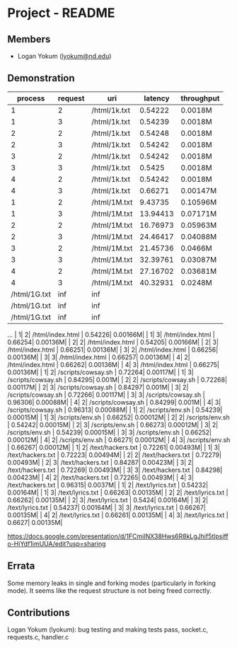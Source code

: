 Project - README
================

Members
-------

- Logan Yokum (lyokum@nd.edu)

Demonstration
-------------
| process| request| uri                  | latency    | throughput    |
|--------|--------|----------------------|------------|---------------|
|       1|       2| /html/1k.txt         |     0.54222|         0.0018M|
|       1|       3| /html/1k.txt         |     0.54239|         0.0018M|
|       2|       2| /html/1k.txt         |     0.54248|         0.0018M|
|       2|       3| /html/1k.txt         |     0.54242|         0.0018M|
|       3|       2| /html/1k.txt         |     0.54242|         0.0018M|
|       3|       3| /html/1k.txt         |      0.5425|         0.0018M|
|       4|       2| /html/1k.txt         |     0.54242|         0.0018M|
|       4|       3| /html/1k.txt         |     0.66271|        0.00147M|
|       1|       2| /html/1M.txt         |     9.43735|        0.10596M|
|       1|       3| /html/1M.txt         |    13.94413|        0.07171M|
|       2|       2| /html/1M.txt         |    16.76973|        0.05963M|
|       2|       3| /html/1M.txt         |    24.46417|        0.04088M|
|       3|       2| /html/1M.txt         |    21.45736|         0.0466M|
|       3|       3| /html/1M.txt         |    32.39761|        0.03087M|
|       4|       2| /html/1M.txt         |    27.16702|        0.03681M|
|       4|       3| /html/1M.txt         |    40.32931|         0.0248M|
| /html/1G.txt         | inf        | inf           |
| /html/1G.txt         | inf        | inf           |
| /html/1G.txt         | inf        | inf           |
...
|       1|       2| /html/index.html     |     0.54226|        0.00166M|
|       1|       3| /html/index.html     |     0.66254|        0.00136M|
|       2|       2| /html/index.html     |     0.54205|        0.00166M|
|       2|       3| /html/index.html     |     0.66251|        0.00136M|
|       3|       2| /html/index.html     |     0.66256|        0.00136M|
|       3|       3| /html/index.html     |     0.66257|        0.00136M|
|       4|       2| /html/index.html     |     0.66262|        0.00136M|
|       4|       3| /html/index.html     |     0.66275|        0.00136M|
|       1|       2| /scripts/cowsay.sh   |     0.72264|        0.00117M|
|       1|       3| /scripts/cowsay.sh   |     0.84295|          0.001M|
|       2|       2| /scripts/cowsay.sh   |     0.72268|        0.00117M|
|       2|       3| /scripts/cowsay.sh   |     0.84297|          0.001M|
|       3|       2| /scripts/cowsay.sh   |     0.72266|        0.00117M|
|       3|       3| /scripts/cowsay.sh   |     0.96306|        0.00088M|
|       4|       2| /scripts/cowsay.sh   |     0.84299|          0.001M|
|       4|       3| /scripts/cowsay.sh   |     0.96313|        0.00088M|
|       1|       2| /scripts/env.sh      |     0.54239|        0.00015M|
|       1|       3| /scripts/env.sh      |     0.66252|        0.00012M|
|       2|       2| /scripts/env.sh      |     0.54242|        0.00015M|
|       2|       3| /scripts/env.sh      |     0.66273|        0.00012M|
|       3|       2| /scripts/env.sh      |     0.54239|        0.00015M|
|       3|       3| /scripts/env.sh      |     0.66252|        0.00012M|
|       4|       2| /scripts/env.sh      |     0.66271|        0.00012M|
|       4|       3| /scripts/env.sh      |     0.66267|        0.00012M|
|       1|       2| /text/hackers.txt    |     0.72261|        0.00493M|
|       1|       3| /text/hackers.txt    |     0.72223|        0.00494M|
|       2|       2| /text/hackers.txt    |     0.72279|        0.00493M|
|       2|       3| /text/hackers.txt    |     0.84287|        0.00423M|
|       3|       2| /text/hackers.txt    |     0.72269|        0.00493M|
|       3|       3| /text/hackers.txt    |     0.84298|        0.00423M|
|       4|       2| /text/hackers.txt    |     0.72265|        0.00493M|
|       4|       3| /text/hackers.txt    |     0.96315|         0.0037M|
|       1|       2| /text/lyrics.txt     |     0.54232|        0.00164M|
|       1|       3| /text/lyrics.txt     |     0.66263|        0.00135M|
|       2|       2| /text/lyrics.txt     |     0.66262|        0.00135M|
|       2|       3| /text/lyrics.txt     |      0.5424|        0.00164M|
|       3|       2| /text/lyrics.txt     |     0.54237|        0.00164M|
|       3|       3| /text/lyrics.txt     |     0.66267|        0.00135M|
|       4|       2| /text/lyrics.txt     |     0.66261|        0.00135M|
|       4|       3| /text/lyrics.txt     |      0.6627|        0.00135M|

https://docs.google.com/presentation/d/1FCmiINX38Hws6R8kLgJhif5tlpsjffo-HjYdf1imUUA/edit?usp=sharing

Errata
------

Some memory leaks in single and forking modes (particularly in forking mode). It seems like the
request structure is not being freed correctly.

Contributions
-------------

Logan Yokum (lyokum): bug testing and making tests pass, socket.c, requests.c, handler.c
